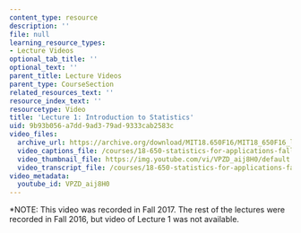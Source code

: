 ```yaml
---
content_type: resource
description: ''
file: null
learning_resource_types:
- Lecture Videos
optional_tab_title: ''
optional_text: ''
parent_title: Lecture Videos
parent_type: CourseSection
related_resources_text: ''
resource_index_text: ''
resourcetype: Video
title: 'Lecture 1: Introduction to Statistics'
uid: 9b93b056-a7dd-9ad3-79ad-9333cab2583c
video_files:
  archive_url: https://archive.org/download/MIT18.650F16/MIT18_650F16_lec01_300k.mp4
  video_captions_file: /courses/18-650-statistics-for-applications-fall-2016/6cefbec234d453f4a24cf03ae325bb53_VPZD_aij8H0.vtt
  video_thumbnail_file: https://img.youtube.com/vi/VPZD_aij8H0/default.jpg
  video_transcript_file: /courses/18-650-statistics-for-applications-fall-2016/b346030a7fb66849b392ba2b193fcda6_VPZD_aij8H0.pdf
video_metadata:
  youtube_id: VPZD_aij8H0
---
```


\*NOTE: This video was recorded in Fall 2017. The rest of the lectures were recorded in Fall 2016, but video of Lecture 1 was not available.
